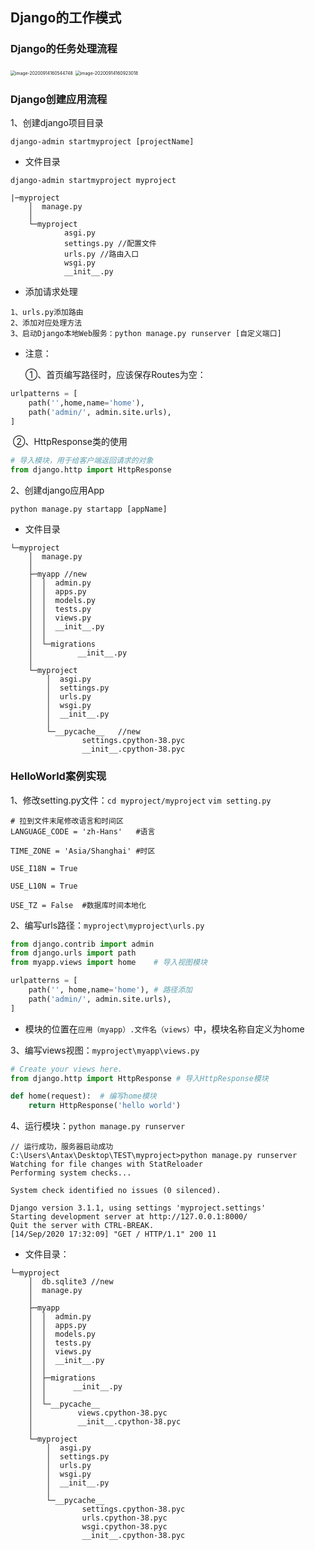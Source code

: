 ## Django的工作模式



### Django的任务处理流程

<img src="https://i.loli.net/2020/09/14/a3ctj9SKEfNTi2F.png" alt="image-20200914160544748" style="zoom: 49%;" />

<img src="https://i.loli.net/2020/09/14/SVAIkZFpCXcEw5l.png" alt="image-20200914160923018" style="zoom: 50%;" />

### Django创建应用流程

1、创建django项目目录

```
django-admin startmyproject [projectName]
```

- 文件目录

```
django-admin startmyproject myproject
```

```
|─myproject
    │  manage.py
    │
    └─myproject
            asgi.py	
            settings.py	//配置文件
            urls.py	//路由入口
            wsgi.py	
            __init__.py

```

- 添加请求处理

```
1、urls.py添加路由
2、添加对应处理方法
3、启动Django本地Web服务：python manage.py runserver [自定义端口]
```

- 注意：

  ①、首页编写路径时，应该保存Routes为空：

```python
urlpatterns = [
    path('',home,name='home'),
    path('admin/', admin.site.urls),
]
```

​	②、HttpResponse类的使用

```python
# 导入模块，用于给客户端返回请求的对象
from django.http import HttpResponse
```



2、创建django应用App

```
python manage.py startapp [appName]
```

- 文件目录

```
└─myproject
    │  manage.py
    │
    ├─myapp	//new
    │  │  admin.py
    │  │  apps.py
    │  │  models.py
    │  │  tests.py
    │  │  views.py
    │  │  __init__.py
    │  │
    │  └─migrations
    │          __init__.py
    │
    └─myproject
        │  asgi.py
        │  settings.py
        │  urls.py
        │  wsgi.py
        │  __init__.py
        │
        └─__pycache__	//new
                settings.cpython-38.pyc
                __init__.cpython-38.pyc
```

### HelloWorld案例实现

1、修改setting.py文件：`cd myproject/myproject`	`vim setting.py`

```
# 拉到文件末尾修改语言和时间区
LANGUAGE_CODE = 'zh-Hans'	#语言

TIME_ZONE = 'Asia/Shanghai'	#时区

USE_I18N = True

USE_L10N = True

USE_TZ = False	#数据库时间本地化
```

2、编写urls路径：`myproject\myproject\urls.py`

```python
from django.contrib import admin
from django.urls import path
from myapp.views import home	# 导入视图模块

urlpatterns = [
    path('', home,name='home'),	# 路径添加
    path('admin/', admin.site.urls),
]

```

- 模块的位置在`应用（myapp）.文件名（views）`中，模块名称自定义为home

3、编写views视图：`myproject\myapp\views.py`

```python
# Create your views here.
from django.http import HttpResponse # 导入HttpResponse模块

def home(request):	# 编写home模块
    return HttpResponse('hello world')
```

4、运行模块：`python manage.py runserver`

```
// 运行成功，服务器启动成功
C:\Users\Antax\Desktop\TEST\myproject>python manage.py runserver
Watching for file changes with StatReloader
Performing system checks...

System check identified no issues (0 silenced).

Django version 3.1.1, using settings 'myproject.settings'
Starting development server at http://127.0.0.1:8000/
Quit the server with CTRL-BREAK.
[14/Sep/2020 17:32:09] "GET / HTTP/1.1" 200 11
```

- 文件目录：

```
└─myproject
    │  db.sqlite3 //new
    │  manage.py
    │
    ├─myapp
    │  │  admin.py
    │  │  apps.py
    │  │  models.py
    │  │  tests.py
    │  │  views.py
    │  │  __init__.py
    │  │
    │  ├─migrations
    │  │      __init__.py
    │  │
    │  └─__pycache__
    │          views.cpython-38.pyc
    │          __init__.cpython-38.pyc
    │
    └─myproject
        │  asgi.py
        │  settings.py
        │  urls.py
        │  wsgi.py
        │  __init__.py
        │
        └─__pycache__
                settings.cpython-38.pyc
                urls.cpython-38.pyc
                wsgi.cpython-38.pyc
                __init__.cpython-38.pyc
```


